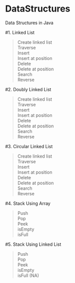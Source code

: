 # DataStructures  
Data Structures in Java  
  
#1. Linked List  
> Create linked list  
> Traverse  
> Insert  
> Insert at position  
> Delete  
> Delete at position  
> Search  
> Reverse  
  
#2. Doubly Linked List  
> Create linked list  
> Traverse  
> Insert  
> Insert at position  
> Delete  
> Delete at position  
> Search  
> Reverse  
  
#3. Circular Linked List  
> Create linked list  
> Traverse  
> Insert  
> Insert at position  
> Delete  
> Delete at position  
> Search  
> Reverse  
  
#4. Stack Using Array  
> Push  
> Pop  
> Peek  
> isEmpty  
> isFull  
  
#5. Stack Using Linked List  
> Push  
> Pop  
> Peek  
> isEmpty  
> isFull (NA)  
  
  








